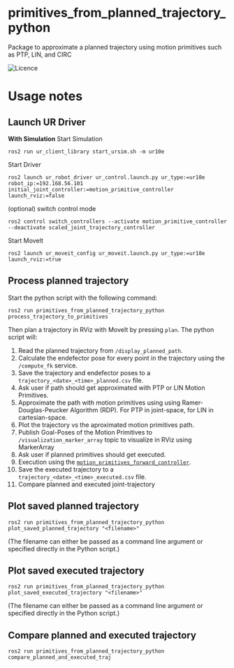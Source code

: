 primitives_from_planned_trajectory_python
==========================================

Package to approximate a planned trajectory using motion primitives such as PTP, LIN, and CIRC

![Licence](https://img.shields.io/badge/License-Apache-2.0-blue.svg)


# Usage notes
## Launch UR Driver
**With Simulation**
Start Simulation
```
ros2 run ur_client_library start_ursim.sh -m ur10e
```
Start Driver
```
ros2 launch ur_robot_driver ur_control.launch.py ur_type:=ur10e robot_ip:=192.168.56.101 initial_joint_controller:=motion_primitive_controller launch_rviz:=false
```
(optional) switch control mode
```
ros2 control switch_controllers --activate motion_primitive_controller --deactivate scaled_joint_trajectory_controller
```
Start MoveIt
```
ros2 launch ur_moveit_config ur_moveit.launch.py ur_type:=ur10e launch_rviz:=true
```

## Process planned trajectory
Start the python script with the following command:
```
ros2 run primitives_from_planned_trajectory_python process_trajectory_to_primitives
```
Then plan a trajectory in RViz with MoveIt by pressing `plan`. The python script will:
1. Read the planned trajectory from `/display_planned_path`.
2. Calculate the endefector pose for every point in the trajectory using the `/compute_fk` service.
3. Save the trajectory and endefector poses to a `trajectory_<date>_<time>_planned.csv` file.
4. Ask user if path should get approximated with PTP or LIN Motion Primitives.
5. Approximate the path with motion primitives using using Ramer-Douglas-Peucker Algorithm (RDP). For PTP in joint-space, for LIN in cartesian-space.
6. Plot the trajectory vs the aproximated motion primitives path.
7. Publish Goal-Poses of the Motion Primitives to `/visualization_marker_array` topic to visualize in RViz using MarkerArray
8. Ask user if planned primitives should get executed.
9. Execution using the [`motion_primitives_forward_controller`](https://github.com/b-robotized-forks/ros2_controllers/tree/motion_primitive_forward_controller/motion_primitives_forward_controller).
10. Save the executed trajectory to a `trajectory_<date>_<time>_executed.csv` file.
11. Compare planned and executed joint-trajectory


## Plot saved planned trajectory
```
ros2 run primitives_from_planned_trajectory_python plot_saved_planned_trajectory "<filename>"
```
(The filename can either be passed as a command line argument or specified directly in the Python script.)

## Plot saved executed trajectory
```
ros2 run primitives_from_planned_trajectory_python plot_saved_executed_trajectory "<filename>"
```
(The filename can either be passed as a command line argument or specified directly in the Python script.)

## Compare planned and executed trajectory
```
ros2 run primitives_from_planned_trajectory_python compare_planned_and_executed_traj
```